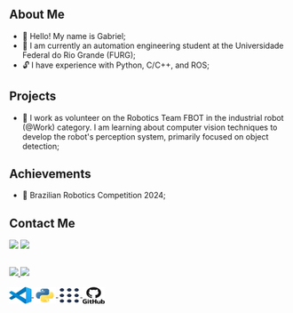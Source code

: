 ## About Me
- 👦 Hello! My name is Gabriel;
- 📖 I am currently an automation engineering student at the Universidade Federal do Rio Grande (FURG);
- 🔓 I have experience with Python, C/C++, and ROS;

## Projects
- 🤖 I work as volunteer on the Robotics Team FBOT in the industrial robot (@Work) category. I am learning about computer vision techniques to develop the robot's perception system, primarily focused on object detection;

## Achievements
- 🥈 Brazilian Robotics Competition 2024;

## Contact Me
<div>
  <a href="https://www.linkedin.com/in/gabrieltlt " target="_blank"><img src="https://img.shields.io/badge/LinkedIn-0077B5?style=for-the-badge&logo=linkedin&logoColor=white"
target="_blank"></a>
  <a href="mailto:gabrieltlt721@gmail.com" target="_blank"><img src="https://img.shields.io/badge/Gmail-D14836?style=for-the-badge&logo=gmail&logoColor=white"
target="_blank"></a>
</div>

##
<div>
  <a href="https://www.github.com/gabrieltlt/">
  <img height="170em" src="https://github-readme-stats.vercel.app/api?username=gabrieltlt&show_icons=true&theme=algolia&include_all_commits=false&count_private=true"/>
  <img height="170em" src="https://github-readme-stats.vercel.app/api/top-langs/?username=gabrieltlt&layout=compact&langs_count=16&theme=algolia"/>
</div>

</div>
<div style="display: inline_block"><br>
  <img align="center" alt="Gabriel-VSCode" height="30" width="40" src="https://github.com/devicons/devicon/blob/master/icons/vscode/vscode-original.svg"/>
  <img align="center" alt="Gabriel-Python" height="30" width="40" src="https://raw.githubusercontent.com/devicons/devicon/master/icons/python/python-original.svg"/>
  <img align="center" alt="Gabriel-ROS" height="30" width="40" src="https://github.com/devicons/devicon/blob/master/icons/ros/ros-original.svg"/>
  <img align="center" alt="Gabriel-Github" height="30" width="40" src="https://raw.githubusercontent.com/devicons/devicon/00f02ef57fb7601fd1ddcc2fe6fe670fef3ae3e4/icons/github/github-original-wordmark.svg"/>
</div>
